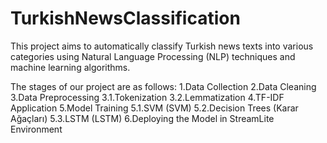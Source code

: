# TurkishNewsClassification
This project aims to automatically classify Turkish news texts into various categories using Natural Language Processing (NLP) techniques and machine learning algorithms.

The stages of our project are as follows:
1.Data Collection
2.Data Cleaning
3.Data Preprocessing
  3.1.Tokenization
  3.2.Lemmatization
4.TF-IDF Application
5.Model Training
  5.1.SVM (SVM)
  5.2.Decision Trees (Karar Ağaçları)
  5.3.LSTM (LSTM)
6.Deploying the Model in StreamLite Environment
